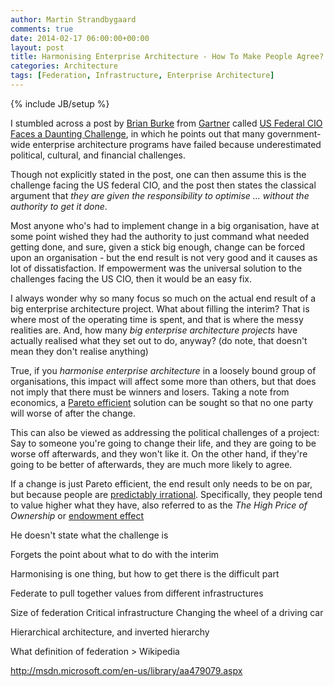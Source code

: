 ```yaml
---
author: Martin Strandbygaard
comments: true
date: 2014-02-17 06:00:00+00:00
layout: post
title: Harmonising Enterprise Architecture - How To Make People Agree?
categories: Architecture
tags: [Federation, Infrastructure, Enterprise Architecture]
---
```


{% include JB/setup %}

I stumbled across a post by [Brian Burke](http://www.gartner.com/AnalystBiography?authorId=26081) from [Gartner](http://www.gartner.com) called
[US Federal CIO Faces a Daunting Challenge](http://blogs.gartner.com/brian_burke/2009/03/11/us-federal-cio-faces-a-daunting-challenge/), in which he points out that many government-wide enterprise architecture programs have failed because underestimated political, cultural, and financial challenges. 

Though not explicitly stated in the post, one can then assume this is the challenge facing the US federal CIO, and the post then states the classical argument that _they are given the responsibility to optimise ... without the authority to get it done_.

Most anyone who's had to implement change in a big organisation, have at some point wished they had the authority to just command what needed getting done, and sure, given a stick big enough, change can be forced upon an organisation - but the end result is not very good and it causes as lot of dissatisfaction. If empowerment was the universal solution to the challenges facing the US CIO, then it would be an easy fix.

I always wonder why so many focus so much on the actual end result of a big enterprise architecture project. What about filling the interim? That is where most of the operating time is spent, and that is where the messy realities are. And, how many _big enterprise architecture projects_ have actually realised what they set out to do, anyway? (do note, that doesn't mean they don't realise anything)

True, if you _harmonise enterprise architecture_ in a loosely bound group of organisations, this impact will affect some more than others, but that does not imply that there must be winners and losers. Taking a note from economics, a [Pareto efficient](http://en.wikipedia.org/wiki/Pareto_efficiency) solution can be sought so that no one party will worse of after the change. 

This can also be viewed as addressing the political challenges of a project: Say to someone you're going to change their life, and they are going to be worse off afterwards, and they won't like it. On the other hand, if they're going to be better of afterwards, they are much more likely to agree.

If a change is just Pareto efficient, the end result only needs to be on par, but because people are [predictably irrational](http://en.wikipedia.org/wiki/Predictably_Irrational). Specifically, they people tend to value higher what they have, also referred to as the _The High Price of Ownership_ or [endowment effect](http://en.wikipedia.org/wiki/Endowment_effect.)
 
He doesn't state what the challenge is

Forgets the point about what to do with the interim

Harmonising is one thing, but how to get there is the difficult part

Federate to pull together values from different infrastructures

[](http://en.wikipedia.org/wiki/Federated_Architecture)

Size of federation
Critical infrastructure
Changing the wheel of a driving car

Hierarchical architecture, and inverted hierarchy

What definition of federation > Wikipedia

http://msdn.microsoft.com/en-us/library/aa479079.aspx